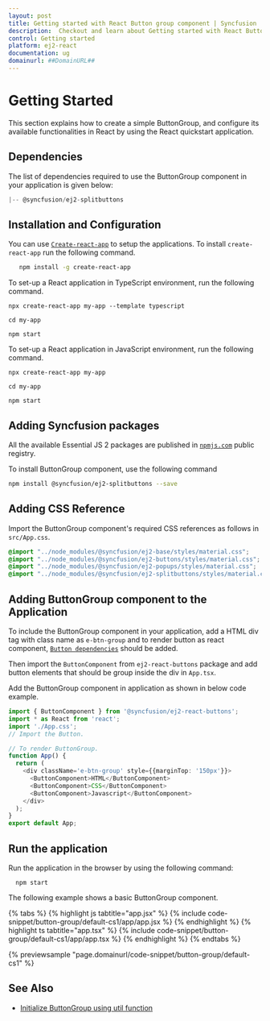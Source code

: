```yaml
---
layout: post
title: Getting started with React Button group component | Syncfusion
description:  Checkout and learn about Getting started with React Button group component of Syncfusion Essential JS 2 and more details.
control: Getting started 
platform: ej2-react
documentation: ug
domainurl: ##DomainURL##
---
```


# Getting Started

This section explains how to create a simple ButtonGroup, and configure its available functionalities in React by using the React quickstart application.

## Dependencies

The list of dependencies required to use the ButtonGroup component in your application is given below:

```javascript
|-- @syncfusion/ej2-splitbuttons
```

## Installation and Configuration

You can use [`Create-react-app`](https://github.com/facebookincubator/create-react-app) to setup the applications. To install `create-react-app` run the following command.

   ```bash
      npm install -g create-react-app
   ```

To set-up a React application in TypeScript environment, run the following command.

<div class='tsx'>

```
npx create-react-app my-app --template typescript

cd my-app

npm start

```

</div>

To set-up a React application in JavaScript environment, run the following command.

<div class='jsx'>

```
npx create-react-app my-app

cd my-app

npm start

```

</div>

## Adding Syncfusion packages

All the available Essential JS 2 packages are published in [`npmjs.com`](https://www.npmjs.com/~syncfusionorg) public registry.

To install ButtonGroup component, use the following command

```bash
npm install @syncfusion/ej2-splitbuttons --save
```

## Adding CSS Reference

Import the ButtonGroup component's required CSS references as follows in `src/App.css`.

```css
@import "../node_modules/@syncfusion/ej2-base/styles/material.css";
@import "../node_modules/@syncfusion/ej2-buttons/styles/material.css";
@import "../node_modules/@syncfusion/ej2-popups/styles/material.css";
@import "../node_modules/@syncfusion/ej2-splitbuttons/styles/material.css";
```

## Adding ButtonGroup component to the Application

To include the ButtonGroup component in your application, add a HTML div tag with class name as `e-btn-group` and to render button
as react component, [`Button dependencies`](./../button/getting-started#dependencies) should be added.

Then import the `ButtonComponent` from `ej2-react-buttons` package and add button
elements that should be group inside the div in `App.tsx`.

Add the ButtonGroup component in application as shown in below code example.



```ts
import { ButtonComponent } from '@syncfusion/ej2-react-buttons';
import * as React from 'react';
import './App.css';
// Import the Button.

// To render ButtonGroup.
function App() {
  return (
    <div className='e-btn-group' style={{marginTop: '150px'}}>
      <ButtonComponent>HTML</ButtonComponent>
      <ButtonComponent>CSS</ButtonComponent>
      <ButtonComponent>Javascript</ButtonComponent>
    </div>
  );
}
export default App;

```

## Run the application

Run the application in the browser by using the following command:

  ```
    npm start
  ```

The following example shows a basic ButtonGroup component.

{% tabs %}
{% highlight js tabtitle="app.jsx" %}
{% include code-snippet/button-group/default-cs1/app/app.jsx %}
{% endhighlight %}
{% highlight ts tabtitle="app.tsx" %}
{% include code-snippet/button-group/default-cs1/app/app.tsx %}
{% endhighlight %}
{% endtabs %}

 {% previewsample "page.domainurl/code-snippet/button-group/default-cs1" %}

## See Also

* [Initialize ButtonGroup using util function](./how-to/initialize-buttongroup-using-util-function)